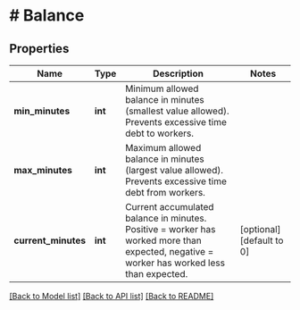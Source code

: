 # # Balance

## Properties

Name | Type | Description | Notes
------------ | ------------- | ------------- | -------------
**min_minutes** | **int** | Minimum allowed balance in minutes (smallest value allowed). Prevents excessive time debt to workers. |
**max_minutes** | **int** | Maximum allowed balance in minutes (largest value allowed). Prevents excessive time debt from workers. |
**current_minutes** | **int** | Current accumulated balance in minutes. Positive &#x3D; worker has worked more than expected, negative &#x3D; worker has worked less than expected. | [optional] [default to 0]

[[Back to Model list]](../../README.md#models) [[Back to API list]](../../README.md#endpoints) [[Back to README]](../../README.md)
